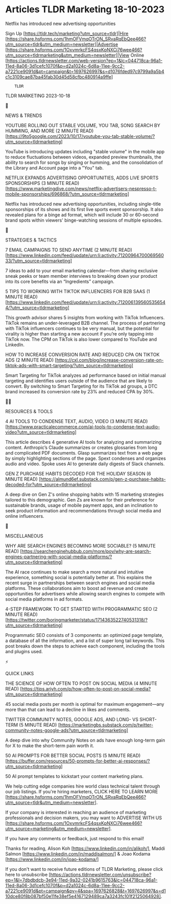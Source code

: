 # Articles TLDR Marketing 18-10-2023

Netflix has introduced new advertising opportunities  

Sign Up [https://tldr.tech/marketing?utm_source=tldr]|Hire
[https://share.hsforms.com/1hmOFVmqOTrON_SRvaRqEbQee466?utm_source=tldr&utm_medium=newsletter]|Advertise
[https://share.hsforms.com/1OxvmrkcFS4qsxKpNXCi76wee466?utm_source=tldrmarketing&utm_medium=newsletter]|View
Online
[https://actions.tldrnewsletter.com/web-version?ep=1&lc=044718ca-96a1-11ed-8a06-3d1cefc1070f&p=d2a1024c-6d8a-11ee-9cc2-a7221ce9091d&pt=campaign&t=1697626997&s=d1076fded97c9799a9a5b4c1c3109cae87ba45fab30d45d58cfbc480914a9ffe]


		TLDR 

TLDR MARKETING 2023-10-18

📱 

NEWS & TRENDS

 YOUTUBE ROLLING OUT STABLE VOLUME, YOU TAB, SONG SEARCH BY HUMMING,
AND MORE (2 MINUTE READ)
[https://9to5google.com/2023/10/17/youtube-you-tab-stable-volume/?utm_source=tldrmarketing]


 YouTube is introducing updates including "stable volume" in the
mobile app to reduce fluctuations between videos, expanded preview
thumbnails, the ability to search for songs by singing or humming, and
the consolidation of the Library and Account page into a "You" tab. 

 NETFLIX EXPANDS ADVERTISING OPPORTUNITIES, ADDS LIVE SPORTS
SPONSORSHIPS (3 MINUTE READ)
[https://www.marketingdive.com/news/netflix-advertisers-nespresso-t-mobile-sponsorships/696868/?utm_source=tldrmarketing]


 Netflix has introduced new advertising opportunities, including
single-title sponsorships of its shows and its first live sports event
sponsorship. It also revealed plans for a binge ad format, which will
include 30 or 60-second brand spots within viewers' binge-watching
sessions of multiple episodes. 

🚀 

STRATEGIES & TACTICS

 7 EMAIL CAMPAIGNS TO SEND ANYTIME (2 MINUTE READ)
[https://www.linkedin.com/feed/update/urn:li:activity:7120096470006956033/?utm_source=tldrmarketing]


 7 ideas to add to your email marketing calendar—from sharing
exclusive sneak peeks or team member interviews to breaking down your
product into its core benefits via an “Ingredients” campaign. 

 5 TIPS TO WORKING WITH TIKTOK INFLUENCERS FOR B2B SAAS (1 MINUTE
READ)
[https://www.linkedin.com/feed/update/urn:li:activity:7120061395605356544/?utm_source=tldrmarketing]


 This growth advisor shares 5 insights from working with TikTok
Influencers. TikTok remains an under-leveraged B2B channel. The
process of partnering with TikTok influencers continues to be very
manual, but the potential for virality is higher than starting a new
account if you’re only tapping into TikTok now. The CPM on TikTok is
also lower compared to YouTube and LinkedIn. 

 HOW TO INCREASE CONVERSION RATE AND REDUCED CPA ON TIKTOK ADS (2
MINUTE READ)
[https://cxl.com/blog/increase-conversion-rate-on-tiktok-ads-with-smart-targeting/?utm_source=tldrmarketing]


 Smart Targeting for TikTok analyzes ad performance based on initial
manual targeting and identifies users outside of the audience that are
likely to convert. By switching to Smart Targeting for its TikTok ad
groups, a DTC brand increased its conversion rate by 23% and reduced
CPA by 30%. 

🧑‍💻 

RESOURCES & TOOLS

 4 AI TOOLS TO CONDENSE TEXT, AUDIO, VIDEO (3 MINUTE READ)
[https://www.practicalecommerce.com/ai-tools-to-condense-text-audio-video?utm_source=tldrmarketing]


 This article describes 4 generative AI tools for analyzing and
summarizing content. Anthropic’s Claude summarizes or creates
glossaries from long and complicated PDF documents. Glasp summarizes
text from a web page by simply highlighting sections of the page.
Spext condenses and organizes audio and video. Spoke uses AI to
generate daily digests of Slack channels. 

 GEN Z PURCHASE HABITS DECODED FOR THE HOLIDAY SEASON (6 MINUTE READ)
[https://almund6ef.substack.com/p/gen-z-purchase-habits-decoded-for?utm_source=tldrmarketing]


 A deep dive on Gen Z's online shopping habits with 15 marketing
strategies tailored to this demographic. Gen Zs are known for their
preference for sustainable brands, usage of mobile payment apps, and
an inclination to seek product information and recommendations through
social media and online influencers. 

🎁 

MISCELLANEOUS

 WHY ARE SEARCH ENGINES BECOMING MORE SOCIABLE? (5 MINUTE READ)
[https://searchenginehubbub.com/more/pov/why-are-search-engines-partnering-with-social-media-platforms/?utm_source=tldrmarketing]


 The AI race continues to make search a more natural and intuitive
experience, something social is potentially better at. This explains
the recent surge in partnerships between search engines and social
media platforms. These collaborations aim to boost ad revenue and
create opportunities for advertisers while allowing search engines to
compete with social media platforms in ad formats. 

 4-STEP FRAMEWORK TO GET STARTED WITH PROGRAMMATIC SEO (2 MINUTE READ)
[https://twitter.com/boringmarketer/status/1714363522740531318/?utm_source=tldrmarketing]


 Programmatic SEO consists of 3 components: an optimized page
template, a database of all the information, and a list of super long
tail keywords. This post breaks down the steps to achieve each
component, including the tools and plugins used. 

⚡ 

QUICK LINKS

 THE SCIENCE OF HOW OFTEN TO POST ON SOCIAL MEDIA (4 MINUTE READ)
[https://tips.ariyh.com/p/how-often-to-post-on-social-media?utm_source=tldrmarketing]


 45 social media posts per month is optimal for maximum
engagement—any more than that can lead to a decline in likes and
comments. 

 TWITTER COMMUNITY NOTES, GOOGLE ADS, AND LONG- VS SHORT-TERM (5
MINUTE READ)
[https://marketingbs.substack.com/p/twitter-community-notes-google-ads?utm_source=tldrmarketing]


 A deep dive into why Community Notes on ads have enough long-term
gain for X to make the short-term pain worth it. 

 50 AI PROMPTS FOR BETTER SOCIAL POSTS (5 MINUTE READ)
[https://buffer.com/resources/50-prompts-for-better-ai-responses/?utm_source=tldrmarketing]


 50 AI prompt templates to kickstart your content marketing plans. 

 We help cutting edge companies hire world class technical talent
through our job listings. If you're hiring marketers, CLICK HERE TO
LEARN MORE
[https://share.hsforms.com/1hmOFVmqOTrON_SRvaRqEbQee466?utm_source=tldr&utm_medium=newsletter].


If your company is interested in reaching an audience of marketing
professionals and decision makers, you may want to ADVERTISE WITH US
[https://share.hsforms.com/1OxvmrkcFS4qsxKpNXCi76wee466?utm_source=marketing&utm_medium=newsletter].


If you have any comments or feedback, just respond to this email! 

Thanks for reading, 
Alison Koh [https://www.linkedin.com/in/alikoh/], Maddi Salmon
[https://www.linkedin.com/in/maddisalmon/] & Joao Kodama
[https://www.linkedin.com/in/joao-kodama/] 

If you don't want to receive future editions of TLDR Marketing, please
click here to unsubscribe
[https://actions.tldrnewsletter.com/unsubscribe?ep=1&l=7dbdbdcb-3e94-11ed-9a32-0241b9615763&lc=044718ca-96a1-11ed-8a06-3d1cefc1070f&p=d2a1024c-6d8a-11ee-9cc2-a7221ce9091d&pt=campaign&pv=4&spa=1697626828&t=1697626997&s=d110dce80f8b087bf50e11fe38ef5e4167129489ca7a3243fc101f2125064928].